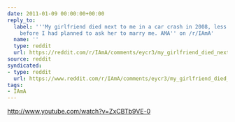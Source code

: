 ```yaml
---
date: 2011-01-09 00:00:00+00:00
reply_to:
  label: '''My girlfriend died next to me in a car crash in 2008, less than a week
    before I had planned to ask her to marry me. AMA'' on /r/IAmA'
  name: ''
  type: reddit
  url: https://reddit.com/r/IAmA/comments/eycr3/my_girlfriend_died_next_to_me_in_a_car_crash_in/
source: reddit
syndicated:
- type: reddit
  url: https://www.reddit.com/r/IAmA/comments/eycr3/my_girlfriend_died_next_to_me_in_a_car_crash_in/c1bxe8l/
tags:
- IAmA
---
```


http://www.youtube.com/watch?v=ZxCBTb9VE-0